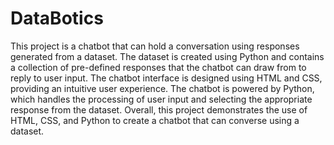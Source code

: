 # DataBotics

This project is a chatbot that can hold a conversation using responses generated from a dataset. The dataset is created using Python and contains a collection of pre-defined responses that the chatbot can draw from to reply to user input. The chatbot interface is designed using HTML and CSS, providing an intuitive user experience. The chatbot is powered by Python, which handles the processing of user input and selecting the appropriate response from the dataset. Overall, this project demonstrates the use of HTML, CSS, and Python to create a chatbot that can converse using a dataset.
